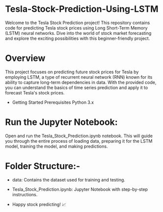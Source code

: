 # Tesla-Stock-Prediction-Using-LSTM

Welcome to the Tesla Stock Prediction project! This repository contains code for predicting Tesla stock prices using Long Short-Term Memory (LSTM) neural networks. Dive into the world of stock market forecasting and explore the exciting possibilities with this beginner-friendly project.

# Overview

This project focuses on predicting future stock prices for Tesla by employing LSTM, a type of recurrent neural network (RNN) known for its ability to capture long-term dependencies in data. With the provided code, you can understand the basics of time series prediction and apply it to forecast Tesla's stock prices.

* Getting Started
Prerequisites
Python 3.x

# Run the Jupyter Notebook:

Open and run the Tesla_Stock_Prediction.ipynb notebook. This will guide you through the entire process of loading data, preparing it for the LSTM model, training the model, and making predictions.

# Folder Structure:-
* data: Contains the dataset used for training and testing.
* Tesla_Stock_Prediction.ipynb: Jupyter Notebook with step-by-step instructions.

* Happy stock predicting! 📈 
